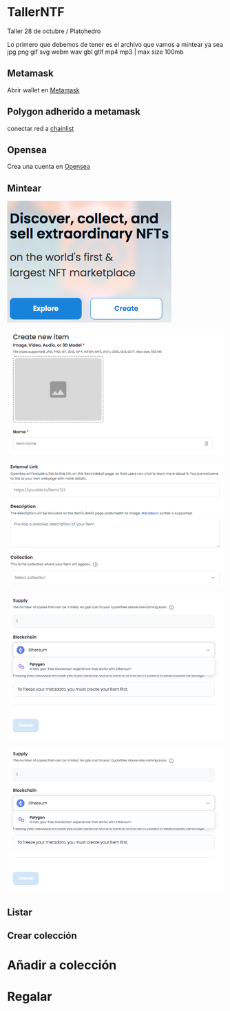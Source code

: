 # TallerNTF
Taller 28 de octubre / Platohedro 

Lo primero que debemos de tener es el archivo que vamos a mintear ya sea jpg png gif svg webm wav gbl gtlf mp4 mp3 | max size 100mb 


## Metamask 


Abrir wallet en [Metamask](https://metamask.io/)  




## Polygon adherido a metamask

 conectar red a [chainlist](https://chainlist.org/) 


## Opensea

Crea una cuenta en [Opensea](https://opensea.io/)





## Mintear

![create 1](./screenshots/create1.png?raw=true "Optional Title")

![create 2](./screenshots/create2.png?raw=true "Optional Title")

![create 3](./screenshots/create3.png?raw=true "Optional Title")

![create 4](./screenshots/create4.png?raw=true "Optional Title")

![create 5](./screenshots/create5.png?raw=true "Optional Title")





## Listar


## Crear colección


# Añadir a colección

# Regalar
